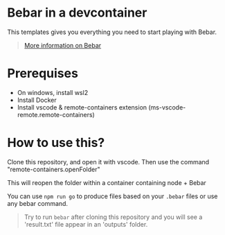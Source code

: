 # Bebar in a devcontainer

This templates gives you everything you need to start playing with Bebar.

> [More information on Bebar](https://github.com/oYo-fr/bebar)

# Prerequises

- On windows, install wsl2
- Install Docker
- Install vscode & remote-containers extension (ms-vscode-remote.remote-containers)

# How to use this?

Clone this repository, and open it with vscode. Then use the command "remote-containers.openFolder"

This will reopen the folder within a container containing node + Bebar

You can use `npm run go` to produce files based on your `.bebar` files or use any bebar command.

> Try to run `bebar` after cloning this repository and you will see a 'result.txt' file appear in an 'outputs' folder.
